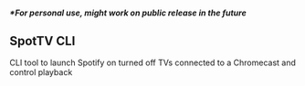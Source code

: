 ##### *For personal use, might work on public release in the future

## SpotTV CLI
CLI tool to launch Spotify on turned off TVs connected to a Chromecast and control playback
